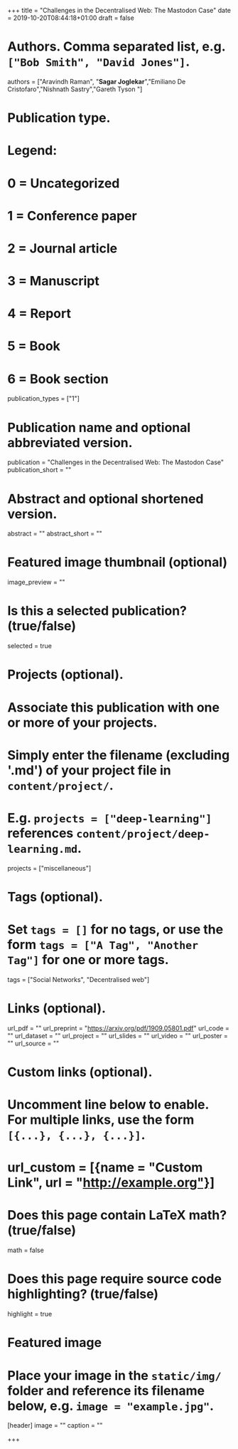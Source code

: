 +++
title = "Challenges in the Decentralised Web: The Mastodon Case"
date = 2019-10-20T08:44:18+01:00
draft = false

# Authors. Comma separated list, e.g. `["Bob Smith", "David Jones"]`.
authors = ["Aravindh Raman", "**Sagar Joglekar**","Emiliano De Cristofaro","Nishnath Sastry","Gareth Tyson "]

# Publication type.
# Legend:
# 0 = Uncategorized
# 1 = Conference paper
# 2 = Journal article
# 3 = Manuscript
# 4 = Report
# 5 = Book
# 6 = Book section
publication_types = ["1"]

# Publication name and optional abbreviated version.
publication = "Challenges in the Decentralised Web: The Mastodon Case"
publication_short = ""

# Abstract and optional shortened version.
abstract = ""
abstract_short = ""

# Featured image thumbnail (optional)
image_preview = ""

# Is this a selected publication? (true/false)
selected = true

# Projects (optional).
#   Associate this publication with one or more of your projects.
#   Simply enter the filename (excluding '.md') of your project file in `content/project/`.
#   E.g. `projects = ["deep-learning"]` references `content/project/deep-learning.md`.
projects = ["miscellaneous"]

# Tags (optional).
#   Set `tags = []` for no tags, or use the form `tags = ["A Tag", "Another Tag"]` for one or more tags.
tags = ["Social Networks", "Decentralised web"]

# Links (optional).
url_pdf = ""
url_preprint = "https://arxiv.org/pdf/1909.05801.pdf"
url_code = ""
url_dataset = ""
url_project = ""
url_slides = ""
url_video = ""
url_poster = ""
url_source = ""

# Custom links (optional).
#   Uncomment line below to enable. For multiple links, use the form `[{...}, {...}, {...}]`.
# url_custom = [{name = "Custom Link", url = "http://example.org"}]

# Does this page contain LaTeX math? (true/false)
math = false

# Does this page require source code highlighting? (true/false)
highlight = true

# Featured image
# Place your image in the `static/img/` folder and reference its filename below, e.g. `image = "example.jpg"`.
[header]
image = ""
caption = ""

+++
